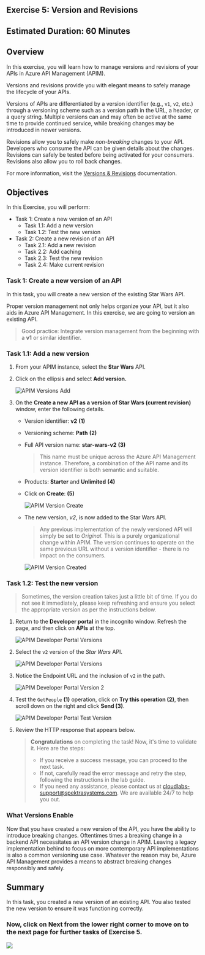 ## Exercise 5: Version and Revisions

## Estimated Duration: 60 Minutes

## Overview

In this exercise, you will learn how to manage versions and revisions of your APIs in Azure API Management (APIM).

Versions and revisions provide you with elegant means to safely manage the lifecycle of your APIs. 

Versions of APIs are differentiated by a version identifier (e.g., `v1`, `v2`, etc.) through a versioning scheme such as a version path in the URL, a header, or a query string. Multiple versions can and may often be active at the same time to provide continued service, while breaking changes may be introduced in newer versions.

Revisions allow you to safely make _non-breaking_ changes to your API. Developers who consume the API can be given details about the changes. Revisions can safely be tested before being activated for your consumers. Revisions also allow you to roll back changes. 

For more information, visit the [Versions & Revisions](https://azure.microsoft.com/en-us/blog/versions-revisions) documentation.

## Objectives

In this Exercise, you will perform:

- Task 1: Create a new version of an API
   - Task 1.1: Add a new version
   - Task 1.2: Test the new version
- Task 2: Create a new revision of an API
    - Task 2.1: Add a new revision
    - Task 2.2: Add caching
    - Task 2.3: Test the new revision
    - Task 2.4: Make current revision

### Task 1: Create a new version of an API

In this task, you will create a new version of the existing Star Wars API.

Proper version management not only helps organize your API, but it also aids in Azure API Management. In this exercise, we are going to version an existing API.

> Good practice: Integrate version management from the beginning with a **v1** or similar identifier. 

### Task 1.1: Add a new version

1. From your APIM instance, select the **Star Wars** API.

1. Click on the ellipsis and select **Add version.**

      ![APIM Versions Add](media/E5T1.1S2-0209.png)
  
1. On the **Create a new API as a version of Star Wars (current revision)** window, enter the following details.

    - Version identifier: **v2** **(1)** 
    - Versioning scheme: **Path** **(2)** 
    - Full API version name: **star-wars-v2** **(3)** 
      > This name must be unique across the Azure API Management instance. Therefore, a combination of the API name and its version identifier is both semantic and suitable.
    - Products: **Starter** and **Unlimited** **(4)** 
    -  Click on **Create**: **(5)** 

        ![APIM Version Create](media/E5T1.1S3-0209.png)

      - The new version, _v2_, is now added to the Star Wars API. 
        > Any previous implementation of the newly versioned API will simply be set to _Original_. This is a purely organizational change within APIM. The  version continues to operate on the same previous URL without a version identifier - there is no impact on the consumers.

          ![APIM Version Created](media/03.png)

### Task 1.2: Test the new version

> Sometimes, the version creation takes just a little bit of time. If you do not see it immediately, please keep refreshing and ensure you select the appropriate version as per the instructions below.

1. Return to the **Developer portal** in the incognito window. Refresh the page, and then click on **APIs** at the top.

      ![APIM Developer Portal Versions](media/04a.png)

1. Select the `v2` version of the *Star Wars* API.

      ![APIM Developer Portal Versions](media/E5T1.2S2-0209.png)

1. Notice the Endpoint URL and the inclusion of `v2` in the path.

      ![APIM Developer Portal Version 2](media/E5T1.2S3-0209.png)

1. Test the `GetPeople` **(1)** operation, click on **Try this operation (2)**, then scroll down on the right and click **Send (3)**.

      ![APIM Developer Portal Test Version](media/E5T1.2S4-0209.png)

1. Review the HTTP response that appears below. 

   > **Congratulations** on completing the task! Now, it's time to validate it. Here are the steps:
   > - If you receive a success message, you can proceed to the next task.
   > - If not, carefully read the error message and retry the step, following the instructions in the lab guide. 
   > - If you need any assistance, please contact us at cloudlabs-support@spektrasystems.com. We are available 24/7 to help you out.

      <validation step="150dd1c5-427a-46c3-88b6-6c18bc0ed5a3" />

### What Versions Enable

Now that you have created a new version of the API, you have the ability to introduce breaking changes. Oftentimes times a breaking change in a backend API necessitates an API version change in APIM. Leaving a legacy implementation behind to focus on more contemporary API implementations is also a common versioning use case. Whatever the reason may be, Azure API Management provides a means to abstract breaking changes responsibly and safely.  

## Summary

In this task, you created a new version of an existing API. You also tested the new version to ensure it was functioning correctly.

### Now, click on Next from the lower right corner to move on to the next page for further tasks of Exercise 5.

  ![](../gs/media/api-07.png)


